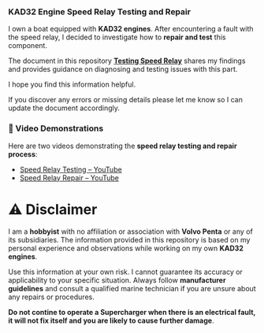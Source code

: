 ### KAD32 Engine Speed Relay Testing and Repair

I own a boat equipped with **KAD32 engines**. After encountering a fault with the speed relay, I decided to investigate how to **repair and test** this component. 

The document in this repository [**Testing Speed Relay**](./Testing_Speed_Relay.pdf) shares my findings and provides guidance on diagnosing and testing issues with this part. 

I hope you find this information helpful.  

If you discover any errors or missing details please let me know so I can update the document accordingly.  

### 🎥 Video Demonstrations  
Here are two videos demonstrating the **speed relay testing and repair process**:  
- [Speed Relay Testing – YouTube](https://www.youtube.com/watch?v=xh9VkKdx4xw)  
- [Speed Relay Repair – YouTube](https://www.youtube.com/watch?v=Rn4DBag-9Bw)  

##
# ⚠️ Disclaimer  
I am a **hobbyist** with no affiliation or association with **Volvo Penta** or any of its subsidiaries. The information provided in this repository is based on my personal experience and observations while working on my own **KAD32 engines**.  

Use this information at your own risk. I cannot guarantee its accuracy or applicability to your specific situation. 
Always follow **manufacturer guidelines** and consult a qualified marine technician if you are unsure about any repairs or procedures.

**Do not contine to operate a Supercharger when there is an electrical fault, it will not fix itself and you are likely to cause further damage**.

